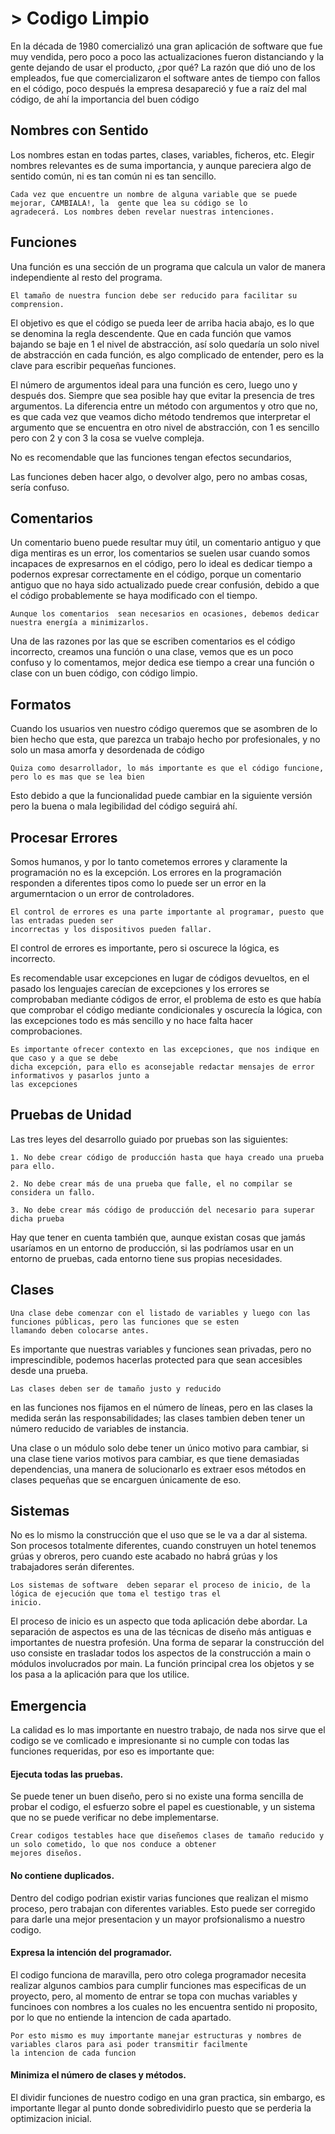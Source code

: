 # > Codigo Limpio

En la década de 1980 comercializó una gran aplicación de software que fue  muy vendida, pero poco a poco las actualizaciones fueron distanciando y la gente dejando  de  usar  el  producto,  ¿por  qué?  La  razón  que  dió  uno  de  los  empleados,  fue  que  comercializaron el software antes de tiempo con fallos en el código, poco después la  empresa desapareció y fue a raíz del mal código, de ahí la importancia del buen código

## Nombres con Sentido

Los  nombres  estan  en  todas  partes,  clases,  variables,  ficheros,  etc.  Elegir  nombres relevantes es de suma importancia, y aunque pareciera algo de sentido común, ni es tan común ni es tan sencillo.  

	Cada vez que encuentre un nombre de alguna variable que se puede mejorar, CAMBIALA!, la  gente que lea su código se lo 
	agradecerá. Los nombres deben revelar nuestras intenciones.

## Funciones

Una función es una sección de un programa que calcula un valor de manera independiente al resto del programa.

	El tamaño de nuestra funcion debe ser reducido para facilitar su comprension.

El objetivo es que el código se pueda leer de arriba hacia abajo, es lo que se denomina la  regla descendente. Que en cada función que vamos bajando se baje en 1 el nivel de  abstracción,  así  solo  quedaría  un  solo  nivel de abstracción en cada función, es algo  complicado de entender, pero es la clave para escribir pequeñas funciones.

El número de argumentos ideal para  una función es cero, luego uno y después dos. Siempre que sea posible hay que evitar la  presencia de tres argumentos. La diferencia entre un método con argumentos y otro que no,  es que cada vez que veamos dicho método tendremos que interpretar el argumento que se  encuentra en otro nivel de abstracción, con 1 es sencillo pero con 2 y con 3 la cosa se  vuelve compleja.

No  es  recomendable  que  las  funciones  tengan  efectos  secundarios,

Las funciones deben hacer algo, o devolver algo, pero no ambas cosas, sería confuso.

## Comentarios

Un comentario bueno puede resultar muy útil, un comentario antiguo y que diga mentiras es  un error, los comentarios se suelen usar cuando somos incapaces de expresarnos en el  código, pero lo ideal es dedicar tiempo a podernos expresar correctamente en el código,  porque un comentario antiguo que no haya sido actualizado puede crear confusión, debido  a que el código probablemente se haya modificado con el tiempo.

	Aunque los comentarios  sean necesarios en ocasiones, debemos dedicar nuestra energía a minimizarlos.

Una de las razones por las que se escriben comentarios es el código incorrecto, creamos  una función o una clase, vemos que es un poco confuso y lo comentamos, mejor dedica  ese tiempo a crear una función o clase con un buen código, con código limpio.

## Formatos

Cuando los usuarios ven nuestro código queremos que se asombren de lo bien hecho que  esta,  que  parezca  un  trabajo  hecho  por  profesionales,  y  no  solo  un masa amorfa y  desordenada de código

	Quiza como desarrollador, lo más importante es que el código funcione, pero lo es mas que se lea bien
	
Esto debido a que la funcionalidad puede cambiar en la siguiente versión pero la buena o mala legibilidad del código seguirá ahí.

## Procesar Errores

Somos humanos, y por lo tanto cometemos errores y claramente la programación no es la excepción. Los errores en la programación responden a diferentes tipos como lo puede ser un error en la argumerntacion o un error de controladores. 

	El control de errores es una parte importante al programar, puesto que las entradas pueden ser 
	incorrectas y los dispositivos pueden fallar. 

El control de errores es importante, pero si oscurece la lógica, es incorrecto.

Es recomendable usar excepciones en lugar de códigos devueltos, en el pasado los lenguajes carecían de excepciones y los errores se comprobaban mediante códigos de error, el problema de esto es que había que comprobar el código mediante condicionales y oscurecía la lógica, con las excepciones todo es más sencillo y no hace falta hacer comprobaciones. 

	Es importante ofrecer contexto en las excepciones, que nos indique en que caso y a que se debe 
	dicha excepción, para ello es aconsejable redactar mensajes de error informativos y pasarlos junto a 
	las excepciones

## Pruebas de Unidad

Las tres leyes del desarrollo guiado por pruebas son las siguientes:

	1. No debe crear código de producción hasta que haya creado una prueba para ello.

	2. No debe crear más de una prueba que falle, el no compilar se considera un fallo.

	3. No debe crear más código de producción del necesario para superar dicha prueba
	
Hay que tener en cuenta también que, aunque existan cosas que jamás usaríamos en un entorno de producción, si las podríamos usar en un entorno de pruebas, cada entorno tiene sus propias necesidades.

## Clases

	Una clase debe comenzar con el listado de variables y luego con las funciones públicas, pero las funciones que se esten 
	llamando deben colocarse antes.
	
Es importante que nuestras variables y funciones sean privadas, pero no imprescindible,  podemos hacerlas  protected  para que sean accesibles desde una prueba.  

	Las clases deben ser de tamaño justo y reducido
	
en las funciones nos  fijamos en el número de líneas, pero en las clases la medida serán las responsabilidades; las clases tambien deben tener un número reducido de variables de instancia.

Una  clase o un módulo solo debe tener un único motivo para cambiar, si una clase tiene varios  motivos para cambiar, es que tiene demasiadas dependencias, una manera de solucionarlo  es extraer esos métodos en clases pequeñas que se encarguen únicamente de eso.

## Sistemas

No es lo mismo la construcción que el uso que se le va a dar al sistema. Son procesos  totalmente diferentes, cuando construyen un hotel tenemos grúas y obreros, pero cuando este  acabado no habrá grúas y los trabajadores serán diferentes. 

	Los sistemas de software  deben separar el proceso de inicio, de la lógica de ejecución que toma el testigo tras el 
	inicio.
	
El proceso de inicio es un aspecto que toda aplicación debe abordar. La separación de aspectos es una de las técnicas de diseño más antiguas e importantes de nuestra profesión.
Una forma de separar la construcción del uso consiste en trasladar todos los aspectos de la construcción a main o módulos involucrados por main. La función principal crea los objetos y se los pasa a la aplicación para que los utilice. 

## Emergencia

La calidad es lo mas importante en nuestro trabajo, de nada nos sirve que el codigo se ve comlicado e impresionante si no cumple con todas las funciones requeridas, por eso es importante que:

#### Ejecuta todas las pruebas.  

Se puede tener un buen diseño, pero si no existe una forma sencilla de probar el codigo, el esfuerzo sobre el papel  es cuestionable, y un sistema que no se puede verificar no debe implementarse.

	Crear codigos testables hace que diseñemos clases de tamaño reducido y	un solo cometido, lo que nos conduce a obtener 
	mejores diseños.

#### No contiene duplicados.  

Dentro del codigo podrian existir varias funciones que realizan el mismo proceso, pero trabajan con diferentes variables. Esto puede ser corregido para darle una mejor presentacion y un mayor profsionalismo a nuestro codigo.

#### Expresa la intención del programador.  

El codigo funciona de maravilla, pero otro colega programador necesita realizar algunos cambios para cumplir funciones mas especificas de un proyecto, pero, al momento de entrar se topa con muchas variables y funcinoes con nombres a los cuales no les encuentra sentido ni proposito, por lo que no entiende la intencion de cada apartado.

	Por esto mismo es muy importante manejar estructuras y nombres de variables claros para asi poder transmitir facilmente 
	la intencion de cada funcion

#### Minimiza el número de clases y métodos.

El dividir funciones de nuestro codigo en una gran practica, sin embargo, es importante llegar al punto donde sobredividirlo puesto que se perderia la optimizacion inicial.


